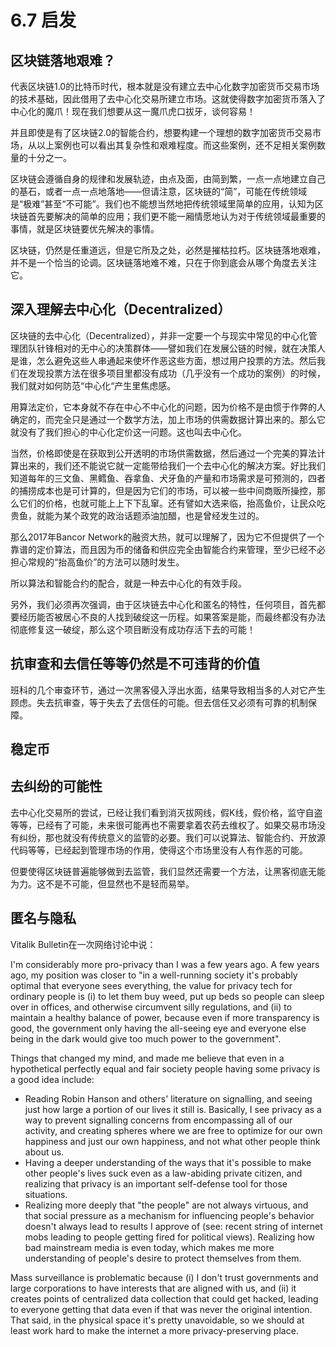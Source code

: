# 6.7 启发

## 区块链落地艰难？

代表区块链1.0的比特币时代，根本就是没有建立去中心化数字加密货币交易市场的技术基础，因此借用了去中心化交易所建立市场。这就使得数字加密货币落入了中心化的魔爪！现在我们想要从这一魔爪虎口拔牙，谈何容易！

并且即使是有了区块链2.0的智能合约，想要构建一个理想的数字加密货币交易市场，从以上案例也可以看出其复杂性和艰难程度。而这些案例，还不足相关案例数量的十分之一。

区块链会遵循自身的规律和发展轨迹，由点及面，由简到繁，一点一点地建立自己的基石，或者一点一点地落地——但请注意，区块链的“简”，可能在传统领域是“极难”甚至“不可能”。我们也不能想当然地把传统领域里简单的应用，认知为区块链首先要解决的简单的应用；我们更不能一厢情愿地认为对于传统领域最重要的事情，就是区块链要优先解决的事情。

区块链，仍然是任重道远，但是它所及之处，必然是摧枯拉朽。区块链落地艰难，并不是一个恰当的论调。区块链落地难不难，只在于你到底会从哪个角度去关注它。

## 深入理解去中心化（Decentralized）

区块链的去中心化（Decentralized），并非一定要一个与现实中常见的中心化管理团队针锋相对的无中心的决策群体——譬如我们在发展公链的时候，就在决策人是谁，怎么避免这些人串通起来使坏作恶这些方面，想过用户投票的方法。然后我们在发现投票方法在很多项目里都没有成功（几乎没有一个成功的案例）的时候，我们就对如何防范“中心化“产生里焦虑感。

用算法定价，它本身就不存在中心不中心化的问题，因为价格不是由惯于作弊的人确定的，而完全只是通过一个数学方法，加上市场的供需数据计算出来的。那么它就没有了我们担心的中心化定价这一问题。这也叫去中心化。

当然，价格即使是在获取到公开透明的市场供需数据，然后通过一个完美的算法计算出来的，我们还不能说它就一定能带给我们一个去中心化的解决方案。好比我们知道每年的三文鱼、黑鳕鱼、吞拿鱼、犬牙鱼的产量和市场需求是可预测的，四者的捕捞成本也是可计算的，但是因为它们的市场，可以被一些中间商贩所操控，那么它们的价格，也就可能上上下下乱窜。还有譬如大选来临，抬高鱼价，让民众吃贵鱼，就能为某个政党的政治话题添油加醋，也是曾经发生过的。

那么2017年Bancor Network的融资大热，就可以理解了，因为它不但提供了一个靠谱的定价算法，而且因为币的储备和供应完全由智能合约来管理，至少已经不必担心常规的“抬高鱼价”的方法可以随时发生。

所以算法和智能合约的配合，就是一种去中心化的有效手段。

另外，我们必须再次强调，由于区块链去中心化和匿名的特性，任何项目，首先都要经历能否被居心不良的人找到破绽这一历程。如果答案是能，而最终都没有办法彻底修复这一破绽，那么这个项目断没有成功存活下去的可能！

## 抗审查和去信任等等仍然是不可违背的价值

班科的几个审查环节，通过一次黑客侵入浮出水面，结果导致相当多的人对它产生顾虑。失去抗审查，等于失去了去信任的可能。但去信任又必须有可靠的机制保障。

## 稳定币

## 去纠纷的可能性

去中心化交易所的尝试，已经让我们看到消灭拔网线，假K线，假价格，监守自盗等等，已经有了可能，未来很可能再也不需要拿着农药去维权了。如果交易市场没有纠纷，那也就没有传统意义的监管的必要。我们可以说算法、智能合约、开放源代码等等，已经起到管理市场的作用，使得这个市场里没有人有作恶的可能。

但要使得区块链普遍能够做到去监管，我们显然还需要一个方法，让黑客彻底无能为力。这不是不可能，但显然也不是轻而易举。

## 匿名与隐私

Vitalik Bulletin在一次网络讨论中说：

I'm considerably more pro-privacy than I was a few years ago. A few years ago, my position was closer to "in a well-running society it's probably optimal that everyone sees everything, the value for privacy tech for ordinary people is \(i\) to let them buy weed, put up beds so people can sleep over in offices, and otherwise circumvent silly regulations, and \(ii\) to maintain a healthy balance of power, because even if more transparency is good, the government only having the all-seeing eye and everyone else being in the dark would give too much power to the government".

Things that changed my mind, and made me believe that even in a hypothetical perfectly equal and fair society people having some privacy is a good idea include:

* Reading Robin Hanson and others' literature on signalling, and seeing just how large a portion of our lives it still is. Basically, I see privacy as a way to prevent signalling concerns from encompassing all of our activity, and creating spheres where we are free to optimize for our own happiness and just our own happiness, and not what other people think about us.
* Having a deeper understanding of the ways that it's possible to make other people's lives suck even as a law-abiding private citizen, and realizing that privacy is an important self-defense tool for those situations.
* Realizing more deeply that "the people" are not always virtuous, and that social pressure as a mechanism for influencing people's behavior doesn't always lead to results I approve of \(see: recent string of internet mobs leading to people getting fired for political views\). Realizing how bad mainstream media is even today, which makes me more understanding of people's desire to protect themselves from them.

Mass surveillance is problematic because \(i\) I don't trust governments and large corporations to have interests that are aligned with us, and \(ii\) it creates points of centralized data collection that could get hacked, leading to everyone getting that data even if that was never the original intention. That said, in the physical space it's pretty unavoidable, so we should at least work hard to make the internet a more privacy-preserving place.


